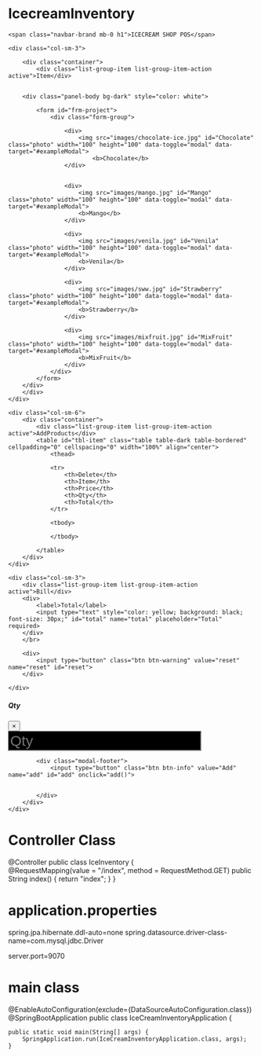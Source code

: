 # IcecreamInventory
<html>
<head>
    <link rel="stylesheet" href="https://stackpath.bootstrapcdn.com/bootstrap/4.3.1/css/bootstrap.min.css" integrity="sha384-ggOyR0iXCbMQv3Xipma34MD+dH/1fQ784/j6cY/iJTQUOhcWr7x9JvoRxT2MZw1T" crossorigin="anonymous">
    <script src="https://code.jquery.com/jquery-3.3.1.slim.min.js" integrity="sha384-q8i/X+965DzO0rT7abK41JStQIAqVgRVzpbzo5smXKp4YfRvH+8abtTE1Pi6jizo" crossorigin="anonymous"></script>
    <script src="https://cdnjs.cloudflare.com/ajax/libs/popper.js/1.14.7/umd/popper.min.js" integrity="sha384-UO2eT0CpHqdSJQ6hJty5KVphtPhzWj9WO1clHTMGa3JDZwrnQq4sF86dIHNDz0W1" crossorigin="anonymous"></script>
    <script src="https://stackpath.bootstrapcdn.com/bootstrap/4.3.1/js/bootstrap.min.js" integrity="sha384-JjSmVgyd0p3pXB1rRibZUAYoIIy6OrQ6VrjIEaFf/nJGzIxFDsf4x0xIM+B07jRM" crossorigin="anonymous"></script>

</head>
<body>

<nav class="navbar navbar-dark bg-dark">

    <span class="navbar-brand mb-0 h1">ICECREAM SHOP POS</span>


</nav>

<div class="row">

    <div class="col-sm-3">

        <div class="container">
            <div class="list-group-item list-group-item-action active">Item</div>


        <div class="panel-body bg-dark" style="color: white">
            
            <form id="frm-project">
                <div class="form-group">

                    <div>
                        <img src="images/chocolate-ice.jpg" id="Chocolate" class="photo" width="100" height="100" data-toggle="modal" data-target="#exampleModal">
                            <b>Chocolate</b>
                    </div>


                    <div>
                        <img src="images/mango.jpg" id="Mango" class="photo" width="100" height="100" data-toggle="modal" data-target="#exampleModal">
                        <b>Mango</b>
                    </div>

                    <div>
                        <img src="images/venila.jpg" id="Venila" class="photo" width="100" height="100" data-toggle="modal" data-target="#exampleModal">
                        <b>Venila</b>
                    </div>

                    <div>
                        <img src="images/sww.jpg" id="Strawberry" class="photo" width="100" height="100" data-toggle="modal" data-target="#exampleModal">
                        <b>Strawberry</b>
                    </div>

                    <div>
                        <img src="images/mixfruit.jpg" id="MixFruit" class="photo" width="100" height="100" data-toggle="modal" data-target="#exampleModal">
                        <b>MixFruit</b>
                    </div>
                </div>
            </form>
        </div>
        </div>
    </div>

    <div class="col-sm-6">
        <div class="container">
            <div class="list-group-item list-group-item-action active">AddProducts</div>
            <table id="tbl-item" class="table table-dark table-bordered" cellpadding="0" cellspacing="0" width="100%" align="center">
                <thead>

                <tr>
                    <th>Delete</th>
                    <th>Item</th>
                    <th>Price</th>
                    <th>Qty</th>
                    <th>Total</th>
                </tr>

                <tbody>

                </tbody>

            </table>
        </div>
    </div>

    <div class="col-sm-3">
        <div class="list-group-item list-group-item-action active">Bill</div>
        <div>
            <label>Total</label>
            <input type="text" style="color: yellow; background: black; font-size: 30px;" id="total" name="total" placeholder="Total" required>
        </div>
        </br>

        <div>
            <input type="button" class="btn btn-warning" value="reset" name="reset" id="reset">
        </div>

    </div>

</div>


<div class="modal fade" id="exampleModal" tabindex="-1" role="dialog" aria-labelledby="exampleModalLabel" aria-hidden="true">
    <div class="modal-dialog" role="document">
        <div class="modal-content">
            <div class="modal-header">
                <h5 class="modal-title" id="exampleModalLabel">Qty</h5>
                <button type="button" class="close" data-dismiss="modal" aria-label="Close">
                    <span aria-hidden="true">&times;</span>
                </button>
            </div>
            <div class="modal-body">
                <div>
                    <input type="number" style="color: yellow; background: black; font-size: 30px;" id="qty" name="qty" placeholder="Qty" required>
                </div>
            </div>




            <div class="modal-footer">
                <input type="button" class="btn btn-info" value="Add" name="add" id="add" onclick="add()">


            </div>
        </div>
    </div>
</div>

<script src="component/jquery/jquery.js"></script>
<script src="component/jquery/jquery.min.js"></script>

<script type="text/javascript">

    var total = 0;
    var tot = 0;

    var item = null;
    var price = 0;


    var a = "";

    $("img").on("click",function()
        {

            a = $(this).prop('id')

        });


    function add()
    {
        if(a == "Chocolate")
        {

            item = "Chocolate";
            price = 32;


        }
        else if(a == "Mango")
        {
            item = "Mango";
            price = 35;

        }
        else if(a == "Venila")
        {
            item = "Venila";
            price = 40;

        }
        else if(a == "Strawberry")
        {
            item = "Strawberry";
            price = 45;

        }

        else if(a == "MixFruit")
        {
            item = "Strawberry";
            price = 35;

        }

        var qty = $('#qty').val();
        tot = qty * price;

        var table1 =

            "<tr>" +
            "<td><button type='button' name='record' class='btn btn-warning' onclick='deleterow(this)'>Delete</td>" +
            "<td>" + item    +  "</td>" +
            "<td>" + price    +  "</td>" +

            "<td>" + qty    +  "</td>" +

            "<td>" + tot    +  "</td>" +

            "</tr>" ;


        total += Number(tot);
        $('#total').val(total);


        $("table tbody").append(table1);
        $("exampleModal").modal('toggle');
        $('#qty').val("1");




    }

    function deleterow(e)
    {
        total_cost = parseInt($(e).parent().parent().find('td:last').text(),10);
        total -= total_cost;
        $('#total').val(total);
        $(e).parent().parent().remove();



    }



    $('#reset').click(function()
    {
        location.reload();
    });

</script>

</body>

</html>

# Controller Class

@Controller
public class IceInventory 
{	
	@RequestMapping(value = "/index", method = RequestMethod.GET)
	   public String index() 
           {
	      return "index";
	   }
}

# application.properties

spring.jpa.hibernate.ddl-auto=none
spring.datasource.driver-class-name=com.mysql.jdbc.Driver

server.port=9070

# main class

@EnableAutoConfiguration(exclude={DataSourceAutoConfiguration.class})
@SpringBootApplication
public class IceCreamInventoryApplication {

	public static void main(String[] args) {
		SpringApplication.run(IceCreamInventoryApplication.class, args);
	}
